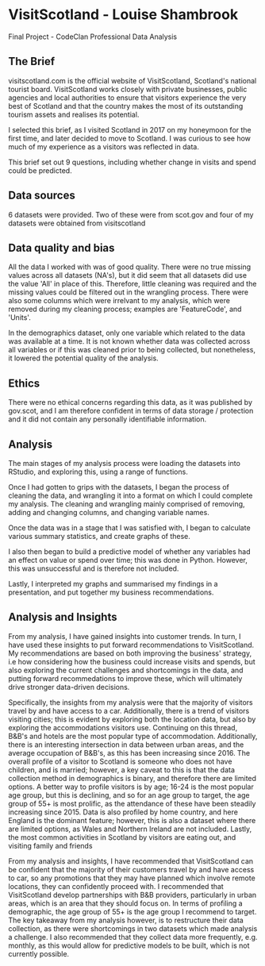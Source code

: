# VisitScotland - Louise Shambrook
Final Project - CodeClan
Professional Data Analysis

## The Brief
visitscotland.com is the official website of VisitScotland, Scotland's national tourist board. VisitScotland works closely with private businesses, public agencies and local authorities to ensure that visitors experience the very best of Scotland and that the country makes the most of its outstanding tourism assets and realises its potential.

I selected this brief, as I visited Scotland in 2017 on my honeymoon for the first time, and later decided to move to Scotland. I was curious to see how much of my experience as a visitors was reflected in data.

This brief set out 9 questions, including whether change in visits and spend could be predicted.

## Data sources
6 datasets were provided. Two of these were from scot.gov and four of my datasets were obtained from visitscotland

## Data quality and bias
All the data I worked with was of good quality. There were no true missing values across all datasets (NA's), but it did seem that all datasets did use the value 'All' in place of this. Therefore, little cleaning was required and the missing values could be filtered out in the wrangling process.
There were also some columns which were irrelvant to my analysis, which were removed during my cleaning process; examples are 'FeatureCode', and 'Units'.

In the demographics dataset, only one variable which related to the data was available at a time. It is not known whether data was collected across all variables or if this was cleaned prior to being collected, but nonetheless, it lowered the potential quality of the analysis.

## Ethics
There were no ethical concerns regarding this data, as it was published by gov.scot, and I am therefore confident in terms of data storage / protection and it did not contain any personally identifiable information. 

## Analysis
The main stages of my analysis process were loading the datasets into RStudio, and exploring this, using a range of functions.

Once I had gotten to grips with the datasets, I began the process of cleaning the data, and wrangling it into a format on which I could complete my analysis. The cleaning and wrangling mainly comprised of removing, adding and changing columns, and changing variable names.

Once the data was in a stage that I was satisfied with, I began to calculate various summary statistics, and create graphs of these.

I also then began to build a predictive model of whether any variables had an effect on value or spend over time; this was done in Python. However, this was unsuccessful and is therefore not included.

Lastly, I interpreted my graphs and summarised my findings in a presentation, and put together my business recommendations. 

## Analysis and Insights
From my analysis, I have gained insights into customer trends. In turn, I have used these insights to put forward recommendations to VisitScotland. My recommendations are based on both improving the business' strategy, i.e how considering how the business could increase visits and spends, but also exploring the current challenges and shortcomings in the data, and putting forward recommedations to improve these, which will ultimately drive stronger data-driven decisions.

Specifically, the insights from my analysis were that the majority of visitors travel by and have access to a car. Additionally, there is a trend of visitors visiting cities; this is evident by exploring both the location data, but also by exploring the accommodations visitors use. Continuing on this thread, B&B's and hotels are the most popular type of accommodation. Additionally, there is an interesting intersection in data between urban areas, and the average occupation of B&B's, as this has been increasing since 2016. The overall profile of a visitor to Scotland is someone who does not have children, and is married; however, a key caveat to this is that the data collection method in demographics is binary, and therefore there are limited options. A better way to profile visitors is by age; 16-24 is the most popular age group, but this is declining, and so for an age group to target, the age group of 55+ is most prolific, as the attendance of these have been steadily increasing since 2015. Data is also profiled by home country, and here England is the dominant feature; however, this is also a dataset where there are limited options, as Wales and Northern Ireland are not included. Lastly, the most common activities in Scotland by visitors are eating out, and visiting family and friends

From my analysis and insights, I have recommended that VisitScotland can be confident that the majority of their customers travel by and have access to car, so any promotions that they may have planned which involve remote locations, they can confidently proceed with.
I recommended that VisitScotland develop partnerships with B&B providers, particularly in urban areas, which is an area that they should focus on. In terms of profiling a demographic, the age group of 55+ is the age group I recommend to target.
The key takeaway from my analysis however, is to restructure their data collection, as there were shortcomings in two datasets which made analysis a challenge. I also recommended that they collect data more frequently, e.g. monthly, as this would allow for predictive models to be built, which is not currently possible. 

